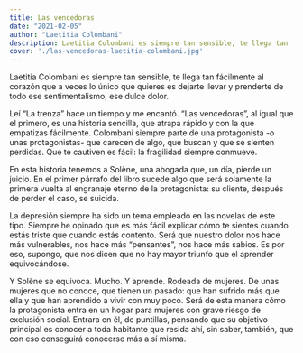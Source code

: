 ```yaml
---
title: Las vencedoras
date: "2021-02-05"
author: "Laetitia Colombani"
description: Laetitia Colombani es siempre tan sensible, te llega tan fácilmente al corazón que a veces lo único que quieres es dejarte llevar y prenderte de todo ese sentimentalismo, ese dulce dolor.
cover: './las-vencedoras-laetitia-colombani.jpg'
---
```


Laetitia Colombani es siempre tan sensible, te llega tan fácilmente al corazón que a veces lo único que quieres es dejarte llevar y prenderte de todo ese sentimentalismo, ese dulce dolor.

Leí “La trenza” hace un tiempo y me encantó. “Las vencedoras”, al igual que el primero, es una historia sencilla, que atrapa rápido y con la que empatizas fácilmente. Colombani siempre parte de una protagonista -o unas protagonistas- que carecen de algo, que buscan y que se sienten perdidas.
Que te cautiven es fácil: la fragilidad siempre conmueve.

En esta historia tenemos a Solène, una abogada que, un día, pierde un juicio. En el primer párrafo del libro sucede algo que será solamente la primera vuelta al engranaje eterno de la protagonista: su cliente, después de perder el caso, se suicida.

La depresión siempre ha sido un tema empleado en las novelas de este tipo. Siempre he opinado que es más fácil explicar cómo te sientes cuando estás triste que cuando estás contento. Será que nuestro dolor nos hace más vulnerables, nos hace más “pensantes”, nos hace más sabios. Es por eso, supongo, que nos dicen que no hay mayor triunfo que el aprender equivocándose.

Y Solène se equivoca. Mucho. Y aprende. Rodeada de mujeres. De unas mujeres que no conoce, que tienen un pasado: que han sufrido más que ella y que han aprendido a vivir con muy poco.
Será de esta manera cómo la protagonista entra en un hogar para mujeres con grave riesgo de exclusión social. Entrara en él, de puntillas, pensando que su objetivo principal es conocer a toda habitante que resida ahí, sin saber, también, que con eso conseguirá conocerse más a sí misma.
